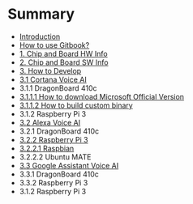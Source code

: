 # Summary

* [Introduction](README.md)
* [How to use Gitbook?](how-to-use-gitbook.md)
* [1. Chip and Board HW Info](1-chip-and-board-hw-info.md)
* [2. Chip and Board SW Info](2-chip-and-board-sw-info.md)
* [3. How to Develop](3-how-to-develop.md)
* [3.1 Cortana Voice AI](3-1-cortana-voice-aimd.md)
* 3.1.1 DragonBoard 410c
* [3.1.1.1 How to download Microsoft Official Version](3111-how-to-download-microsoft-official-version.md)
* [3.1.1.2 How to build custom binary](3112-how-to-build-custom-binary.md)
* 3.1.2 Raspberry Pi 3
* [3.2 Alexa Voice AI](32-alexa-voice-ai.md)
* 3.2.1 DragonBoard 410c
* [3.2.2 Raspberry Pi 3](322-raspberry-pi-3.md)
* [3.2.2.1 Raspbian](3221-raspbian.md)
* 3.2.2.2 Ubuntu MATE
* [3.3 Google Assistant Voice AI](3-3-google-assistant-aimd.md)
* 3.3.1 DragonBoard 410c
* 3.3.2 Raspberry Pi 3
* 3.1.2 Raspberry Pi 3

